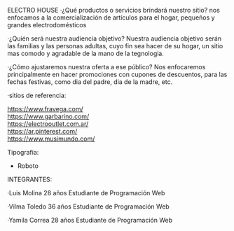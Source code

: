 ELECTRO HOUSE
·¿Qué productos o servicios brindará nuestro sitio? 
nos enfocamos a la comercialización de artículos para el hogar, pequeños y grandes electrodomésticos 


·¿Quién será nuestra audiencia objetivo?
Nuestra audiencia objetivo serán las familias y las personas adultas, cuyo fin sea hacer de su hogar, un sitio mas comodo y agradable de la mano de la tegnologia.  


·¿Cómo ajustaremos nuestra oferta a ese público?
Nos enfocaremos principalmente en hacer promociones con cupones de descuentos, para las fechas festivas, como dia del padre, dia de la madre, etc.



·sitios de referencia:

https://www.fravega.com/  
https://www.garbarino.com/  
https://electrooutlet.com.ar/  
https://ar.pinterest.com/  
https://www.musimundo.com/


Tipografia:
- Roboto  

INTEGRANTES:

·Luis Molina
28 años 
Estudiante de Programación Web

·Vilma Toledo 
36 años
Estudiante de Programación Web

·Yamila Correa
28 años 
Estudiante de Programación Web

